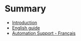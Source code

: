 # Summary

* [Introduction](README.md)
* [English guide](http:/en.support.webmecanik.com)
* [Automation Support - Français](http://fr.support.webmecanik.com/)

